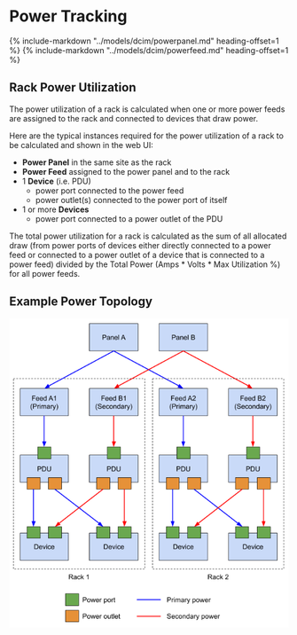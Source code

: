 # Power Tracking

{%
    include-markdown "../models/dcim/powerpanel.md"
    heading-offset=1
%}
{%
    include-markdown "../models/dcim/powerfeed.md"
    heading-offset=1
%}

## Rack Power Utilization

The power utilization of a rack is calculated when one or more power feeds are assigned to the rack and connected to devices that draw power.

Here are the typical instances required for the power utilization of a rack to be calculated and shown in the web UI:

- **Power Panel** in the same site as the rack
- **Power Feed** assigned to the power panel and to the rack
- 1 **Device** (i.e. PDU)
    - power port connected to the power feed
    - power outlet(s) connected to the power port of itself
- 1 or more **Devices**
    - power port connected to a power outlet of the PDU

<!-- markdownlint-disable MD037 -->
The total power utilization for a rack is calculated as the sum of all allocated draw (from power ports of devices either directly connected to a power feed or connected to a power outlet of a device that is connected to a power feed) divided by the Total Power (Amps * Volts * Max Utilization %) for all power feeds.
<!-- markdownlint-enable MD037 -->

## Example Power Topology

![Power distribution model](../media/power_distribution.png)
